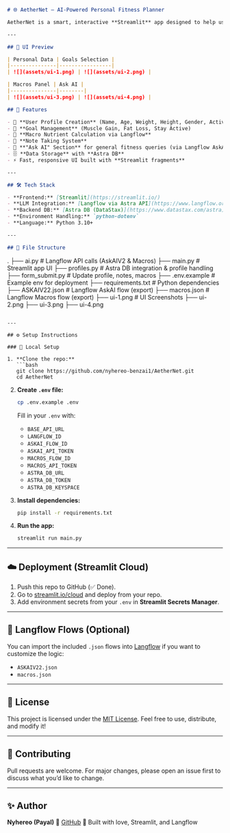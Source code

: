 

```markdown
# 🌐 AetherNet – AI-Powered Personal Fitness Planner

AetherNet is a smart, interactive **Streamlit** app designed to help users set and track their fitness goals using personalized AI insights. It uses **Langflow (Astra)** to generate dynamic answers and personalized macro recommendations based on user profiles. Data is stored securely using **Astra DB**.

---

## 📸 UI Preview

| Personal Data | Goals Selection |
|---------------|-----------------|
| ![](assets/ui-1.png) | ![](assets/ui-2.png) |

| Macros Panel | Ask AI |
|---------------|--------|
| ![](assets/ui-3.png) | ![](assets/ui-4.png) |

## 🚀 Features

- 🔐 **User Profile Creation** (Name, Age, Weight, Height, Gender, Activity Level)
- 🎯 **Goal Management** (Muscle Gain, Fat Loss, Stay Active)
- 🧮 **Macro Nutrient Calculation via Langflow**
- 📝 **Note Taking System**
- 🤖 **"Ask AI" Section** for general fitness queries (via Langflow AskAIV2)
- 🗄️ **Data Storage** with **Astra DB**
- ⚡ Fast, responsive UI built with **Streamlit fragments**

---

## 🛠️ Tech Stack

- **Frontend:** [Streamlit](https://streamlit.io/)
- **LLM Integration:** [Langflow via Astra API](https://www.langflow.org/)
- **Backend DB:** [Astra DB (DataStax)](https://www.datastax.com/astra)
- **Environment Handling:** `python-dotenv`
- **Language:** Python 3.10+

---

## 📁 File Structure

```

.
├── ai.py                 # Langflow API calls (AskAIV2 & Macros)
├── main.py               # Streamlit app UI
├── profiles.py           # Astra DB integration & profile handling
├── form\_submit.py        # Update profile, notes, macros
├── .env.example          # Example env for deployment
├── requirements.txt      # Python dependencies
├── ASKAIV22.json         # Langflow AskAI flow (export)
├── macros.json           # Langflow Macros flow (export)
├── ui-1.png              # UI Screenshots
├── ui-2.png
├── ui-3.png
├── ui-4.png

````

---

## ⚙️ Setup Instructions

### 🔧 Local Setup

1. **Clone the repo:**
   ```bash
   git clone https://github.com/nyhereo-benzai1/AetherNet.git
   cd AetherNet
````

2. **Create `.env` file:**

   ```bash
   cp .env.example .env
   ```

   Fill in your `.env` with:

   * `BASE_API_URL`
   * `LANGFLOW_ID`
   * `ASKAI_FLOW_ID`
   * `ASKAI_API_TOKEN`
   * `MACROS_FLOW_ID`
   * `MACROS_API_TOKEN`
   * `ASTRA_DB_URL`
   * `ASTRA_DB_TOKEN`
   * `ASTRA_DB_KEYSPACE`

3. **Install dependencies:**

   ```bash
   pip install -r requirements.txt
   ```

4. **Run the app:**

   ```bash
   streamlit run main.py
   ```

---

## ☁️ Deployment (Streamlit Cloud)

1. Push this repo to GitHub (✅ Done).
2. Go to [streamlit.io/cloud](https://streamlit.io/cloud) and deploy from your repo.
3. Add environment secrets from your `.env` in **Streamlit Secrets Manager**.

---

## 🧪 Langflow Flows (Optional)

You can import the included `.json` flows into [Langflow](https://www.langflow.org/) if you want to customize the logic:

* `ASKAIV22.json`
* `macros.json`

---

## 📜 License

This project is licensed under the [MIT License](LICENSE).
Feel free to use, distribute, and modify it!

---

## 🙌 Contributing

Pull requests are welcome. For major changes, please open an issue first to discuss what you’d like to change.

---

## ✨ Author

**Nyhereo (Payal)**
🔗 [GitHub](https://github.com/nyhereo-benzai1)
🖤 Built with love, Streamlit, and Langflow

```

